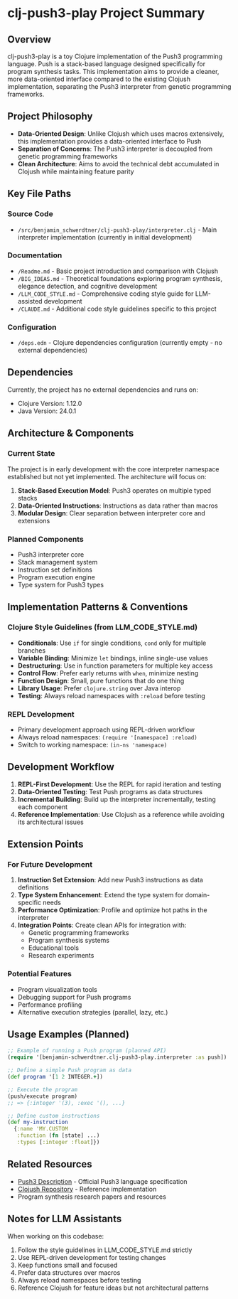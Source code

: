 # clj-push3-play Project Summary

## Overview

clj-push3-play is a toy Clojure implementation of the Push3 programming language. Push is a stack-based language designed specifically for program synthesis tasks. This implementation aims to provide a cleaner, more data-oriented interface compared to the existing Clojush implementation, separating the Push3 interpreter from genetic programming frameworks.

## Project Philosophy

- **Data-Oriented Design**: Unlike Clojush which uses macros extensively, this implementation provides a data-oriented interface to Push
- **Separation of Concerns**: The Push3 interpreter is decoupled from genetic programming frameworks
- **Clean Architecture**: Aims to avoid the technical debt accumulated in Clojush while maintaining feature parity

## Key File Paths

### Source Code
- `/src/benjamin_schwerdtner/clj-push3-play/interpreter.clj` - Main interpreter implementation (currently in initial development)

### Documentation
- `/Readme.md` - Basic project introduction and comparison with Clojush
- `/BIG_IDEAS.md` - Theoretical foundations exploring program synthesis, elegance detection, and cognitive development
- `/LLM_CODE_STYLE.md` - Comprehensive coding style guide for LLM-assisted development
- `/CLAUDE.md` - Additional code style guidelines specific to this project

### Configuration
- `/deps.edn` - Clojure dependencies configuration (currently empty - no external dependencies)

## Dependencies

Currently, the project has no external dependencies and runs on:
- Clojure Version: 1.12.0
- Java Version: 24.0.1

## Architecture & Components

### Current State
The project is in early development with the core interpreter namespace established but not yet implemented. The architecture will focus on:

1. **Stack-Based Execution Model**: Push3 operates on multiple typed stacks
2. **Data-Oriented Instructions**: Instructions as data rather than macros
3. **Modular Design**: Clear separation between interpreter core and extensions

### Planned Components
- Push3 interpreter core
- Stack management system
- Instruction set definitions
- Program execution engine
- Type system for Push3 types

## Implementation Patterns & Conventions

### Clojure Style Guidelines (from LLM_CODE_STYLE.md)
- **Conditionals**: Use `if` for single conditions, `cond` only for multiple branches
- **Variable Binding**: Minimize `let` bindings, inline single-use values
- **Destructuring**: Use in function parameters for multiple key access
- **Control Flow**: Prefer early returns with `when`, minimize nesting
- **Function Design**: Small, pure functions that do one thing
- **Library Usage**: Prefer `clojure.string` over Java interop
- **Testing**: Always reload namespaces with `:reload` before testing

### REPL Development
- Primary development approach using REPL-driven workflow
- Always reload namespaces: `(require '[namespace] :reload)`
- Switch to working namespace: `(in-ns 'namespace)`

## Development Workflow

1. **REPL-First Development**: Use the REPL for rapid iteration and testing
2. **Data-Oriented Testing**: Test Push programs as data structures
3. **Incremental Building**: Build up the interpreter incrementally, testing each component
4. **Reference Implementation**: Use Clojush as a reference while avoiding its architectural issues

## Extension Points

### For Future Development
1. **Instruction Set Extension**: Add new Push3 instructions as data definitions
2. **Type System Enhancement**: Extend the type system for domain-specific needs
3. **Performance Optimization**: Profile and optimize hot paths in the interpreter
4. **Integration Points**: Create clean APIs for integration with:
   - Genetic programming frameworks
   - Program synthesis systems
   - Educational tools
   - Research experiments

### Potential Features
- Program visualization tools
- Debugging support for Push programs
- Performance profiling
- Alternative execution strategies (parallel, lazy, etc.)

## Usage Examples (Planned)

```clojure
;; Example of running a Push program (planned API)
(require '[benjamin-schwerdtner.clj-push3-play.interpreter :as push])

;; Define a simple Push program as data
(def program '[1 2 INTEGER.+])

;; Execute the program
(push/execute program)
;; => {:integer '(3), :exec '(), ...}

;; Define custom instructions
(def my-instruction
  {:name 'MY.CUSTOM
   :function (fn [state] ...)
   :types [:integer :float]})
```

## Related Resources

- [Push3 Description](https://faculty.hampshire.edu/lspector/push3-description.html) - Official Push3 language specification
- [Clojush Repository](http://github.com/lspector/Clojush) - Reference implementation
- Program synthesis research papers and resources

## Notes for LLM Assistants

When working on this codebase:
1. Follow the style guidelines in LLM_CODE_STYLE.md strictly
2. Use REPL-driven development for testing changes
3. Keep functions small and focused
4. Prefer data structures over macros
5. Always reload namespaces before testing
6. Reference Clojush for feature ideas but not architectural patterns
